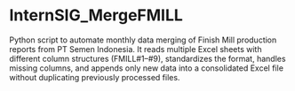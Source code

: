 # InternSIG_MergeFMILL
Python script to automate monthly data merging of Finish Mill production reports from PT Semen Indonesia. It reads multiple Excel sheets with different column structures (FMILL#1–#9), standardizes the format, handles missing columns, and appends only new data into a consolidated Excel file without duplicating previously processed files.
